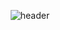 <p align="center">
  <img src="https://capsule-render.vercel.app/api?type=waving&text=engelhyunji&color=auto&height=100" alt="header" />
</p>
